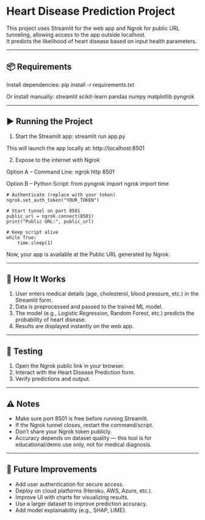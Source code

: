 Heart Disease Prediction Project
================================

This project uses Streamlit for the web app and Ngrok for public URL tunneling, allowing access to the app outside localhost.  
It predicts the likelihood of heart disease based on input health parameters.

--------------------------------
📦 Requirements
--------------------------------

Install dependencies:
    pip install -r requirements.txt

Or install manually:
    streamlit
    scikit-learn
    pandas
    numpy
    matplotlib
    pyngrok

--------------------------------
▶️ Running the Project
--------------------------------

1. Start the Streamlit app:
    streamlit run app.py

This will launch the app locally at:
    http://localhost:8501

2. Expose to the internet with Ngrok

Option A – Command Line:
    ngrok http 8501

Option B – Python Script:
    from pyngrok import ngrok
    import time

    # Authenticate (replace with your token)
    ngrok.set_auth_token("YOUR_TOKEN")

    # Start tunnel on port 8501
    public_url = ngrok.connect(8501)
    print("Public URL:", public_url)

    # Keep script alive
    while True:
        time.sleep(1)

Now, your app is available at the Public URL generated by Ngrok.  

--------------------------------
🧠 How It Works
--------------------------------

1. User enters medical details (age, cholesterol, blood pressure, etc.) in the Streamlit form.  
2. Data is preprocessed and passed to the trained ML model.  
3. The model (e.g., Logistic Regression, Random Forest, etc.) predicts the probability of heart disease.  
4. Results are displayed instantly on the web app.  

--------------------------------
🧪 Testing
--------------------------------

1. Open the Ngrok public link in your browser.  
2. Interact with the Heart Disease Prediction form.  
3. Verify predictions and output.  

--------------------------------
⚠️ Notes
--------------------------------

- Make sure port 8501 is free before running Streamlit.  
- If the Ngrok tunnel closes, restart the command/script.  
- Don’t share your Ngrok token publicly.  
- Accuracy depends on dataset quality — this tool is for educational/demo use only, not for medical diagnosis.  

--------------------------------
🚀 Future Improvements
--------------------------------

- Add user authentication for secure access.  
- Deploy on cloud platforms (Heroku, AWS, Azure, etc.).  
- Improve UI with charts for visualizing results.  
- Use a larger dataset to improve prediction accuracy.  
- Add model explainability (e.g., SHAP, LIME).  
